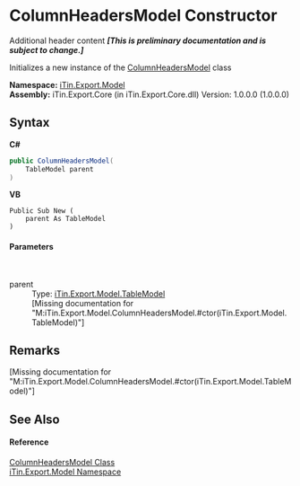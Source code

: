 # ColumnHeadersModel Constructor 
Additional header content _**\[This is preliminary documentation and is subject to change.\]**_

Initializes a new instance of the <a href="49a5a907-f35c-8597-54ea-c5614f7739b6">ColumnHeadersModel</a> class

**Namespace:**&nbsp;<a href="ef57ffcc-e95e-b212-5a46-9aa6f5a3511f">iTin.Export.Model</a><br />**Assembly:**&nbsp;iTin.Export.Core (in iTin.Export.Core.dll) Version: 1.0.0.0 (1.0.0.0)

## Syntax

**C#**<br />
``` C#
public ColumnHeadersModel(
	TableModel parent
)
```

**VB**<br />
``` VB
Public Sub New ( 
	parent As TableModel
)
```


#### Parameters
&nbsp;<dl><dt>parent</dt><dd>Type: <a href="3ebdc48d-cea3-5217-fae3-a33752b7657c">iTin.Export.Model.TableModel</a><br />\[Missing <param name="parent"/> documentation for "M:iTin.Export.Model.ColumnHeadersModel.#ctor(iTin.Export.Model.TableModel)"\]</dd></dl>

## Remarks
\[Missing <remarks> documentation for "M:iTin.Export.Model.ColumnHeadersModel.#ctor(iTin.Export.Model.TableModel)"\]

## See Also


#### Reference
<a href="49a5a907-f35c-8597-54ea-c5614f7739b6">ColumnHeadersModel Class</a><br /><a href="ef57ffcc-e95e-b212-5a46-9aa6f5a3511f">iTin.Export.Model Namespace</a><br />